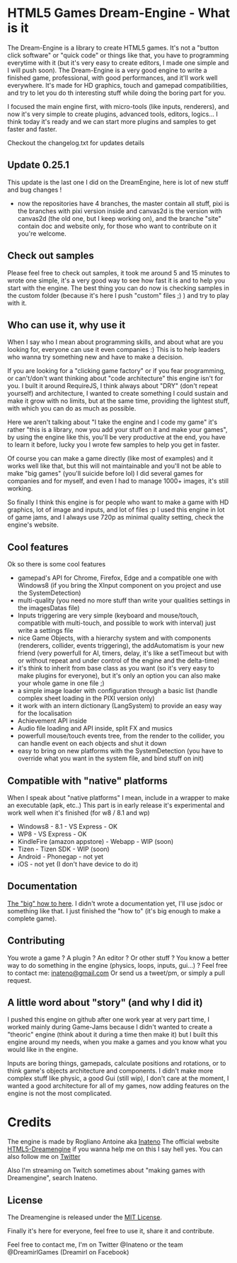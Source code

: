 HTML5 Games Dream-Engine - What is it
===========

The Dream-Engine is a library to create HTML5 games. It's not a "button click software" or "quick code" or things like that, you have to programming everytime with it (but it's very easy to create editors, I made one simple and I will push soon). The Dream-Engine is a very good engine to write a finished game, professional, with good performances, and it'll work well everywhere.
It's made for HD graphics, touch and gamepad compatibilities, and try to let you do th interesting stuff while doing the boring part for you.

I focused the main engine first, with micro-tools (like inputs, renderers), and now it's very simple to create plugins, advanced tools, editors, logics...
I think today it's ready and we can start more plugins and samples to get faster and faster.

Checkout the changelog.txt for updates details

Update 0.25.1
-------
This update is the last one I did on the DreamEngine, here is lot of new stuff and bug changes !
- now the repositories have 4 branches, the master contain all stuff, pixi is the branches with pixi version inside and canvas2d is the version with canvas2d (the old one, but I keep working on), and the branche "site" contain doc and website only, for those who want to contribute on it you're welcome.

Check out samples
-------

Please feel free to check out samples, it took me around 5 and 15 minutes to wrote one simple, it's a very good way to see how fast it is and to help you start with the engine.
The best thing you can do now is checking samples in the custom folder (because it's here I push "custom" files ;) ) and try to play with it.


Who can use it, why use it
-------

When I say who I mean about programming skills, and about what are you looking for, everyone can use it even companies :)
This is to help leaders who wanna try something new and have to make a decision.

If you are looking for a "clicking game factory" or if you fear programming, or can't/don't want thinking about "code architecture" this engine isn't for you.
I built it around RequireJS, I think always about "DRY" (don't repeat yourself) and architecture, I wanted to create something I could sustain and make it grow with no limits, but at the same time, providing the lightest stuff, with which you can do as much as possible.

Here we aren't talking about "I take the engine and I code my game" it's rather "this is a library, now you add your stuff on it and make your games", by using the engine like this, you'll be very productive at the end, you have to learn it before, lucky you I wrote few samples to help you get in faster.

Of course you can make a game directly (like most of examples) and it works well like that, but this will not maintainable and you'll not be able to make "big games" (you'll suicide before lol) I did several games for companies and for myself, and even I had to manage 1000+ images, it's still working.

So finally I think this engine is for people who want to make a game with HD graphics, lot of image and inputs, and lot of files :p
I used this engine in lot of game jams, and I always use 720p as minimal quality setting, check the engine's website.

Cool features
-------

Ok so there is some cool features
* gamepad's API for Chrome, Firefox, Edge and a compatible one with Windows8 (if you bring the XInput component on you project and use the SystemDetection)
* multi-quality (you need no more stuff than write your qualities settings in the imagesDatas file)
* Inputs triggering are very simple (keyboard and mouse/touch, compatible with multi-touch, and possible to work with interval) just write a settings file
* nice Game Objects, with a hierarchy system and with components (renderers, collider, events triggering), the addAutomatism is your new friend (very powerfull for AI, timers, delay, it's like a setTimeout but with or without repeat and under control of the engine and the delta-time)
* it's think to inherit from base class as you want (so it's very easy to make plugins for everyone), but it's only an option you can also make your whole game in one file ;)
* a simple image loader with configuration through a basic list (handle complex sheet loading in the PIXI version only)
* it work with an intern dictionary (LangSystem) to provide an easy way for the localisation
* Achievement API inside
* Audio file loading and API inside, split FX and musics
* powerfull mouse/touch events tree, from the render to the collider, you can handle event on each objects and shut it down
* easy to bring on new platforms with the SystemDetection (you have to override what you want in the system file, and bind stuff on init)


Compatible with "native" platforms
-------

When I speak about "native platforms" I mean, include in a wrapper to make an executable (apk, etc..)
This part is in early release it's experimental and work well when it's finished (for w8 / 8.1 and wp)
* Windows8 - 8.1 - VS Express - OK
* WP8 - VS Express - OK
* KindleFire (amazon appstore) - Webapp - WIP (soon)
* Tizen - Tizen SDK - WIP (soon)
* Android - Phonegap - not yet
* iOS - not yet (I don't have device to do it)

Documentation
-------

[The "big" how to here](http://dreamengine.dreamirl.com/#howto).
I didn't wrote a documentation yet, I'll use jsdoc or something like that. I just finished the "how to" (it's big enough to make a complete game).

Contributing
-------

You wrote a game ? A plugin ? An editor ? Or other stuff ?
You know a better way to do something in the engine (physics, loops, inputs, gui...) ?
Feel free to contact me: inateno@gmail.com
Or send us a tweet/pm, or simply a pull request.

A little word about "story" (and why I did it)
-------

I pushed this engine on github after one work year at very part time, I worked mainly during Game-Jams because I didn't wanted to create a "theoric" engine (think about it during a time then make it) but I built this engine around my needs, when you make a games and you know what you would like in the engine.

Inputs are boring things, gamepads, calculate positions and rotations, or to think game's objects architecture and components.
I didn't make more complex stuff like physic, a good Gui (still wip), I don't care at the moment, I wanted a good architecture for all of my games, now adding features on the engine is not the most complicated.

Credits
===========

The engine is made by Rogliano Antoine aka [Inateno](http://inateno.com)
The official website [HTML5-Dreamengine](http://dreamengine.dreamirl.com) if you wanna help me on this I say hell yes.
You can also follow me on [Twitter](http://twitter.com/inateno)

Also I'm streaming on Twitch sometimes about "making games with Dreamengine", search Inateno.

License
-------

The Dreamengine is released under the [MIT License](http://opensource.org/licenses/MIT).

Finally it's here for everyone, feel free to use it, share it and contribute.

Feel free to contact me, I'm on Twitter @Inateno or the team @DreamirlGames (Dreamirl on Facebook)

